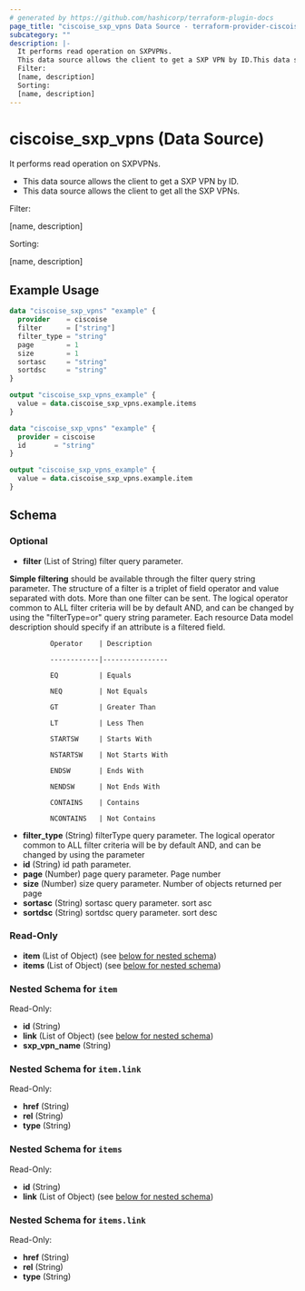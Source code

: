 ```yaml
---
# generated by https://github.com/hashicorp/terraform-plugin-docs
page_title: "ciscoise_sxp_vpns Data Source - terraform-provider-ciscoise"
subcategory: ""
description: |-
  It performs read operation on SXPVPNs.
  This data source allows the client to get a SXP VPN by ID.This data source allows the client to get all the SXP VPNs.
  Filter:
  [name, description]
  Sorting:
  [name, description]
---
```


# ciscoise_sxp_vpns (Data Source)

It performs read operation on SXPVPNs.

- This data source allows the client to get a SXP VPN by ID.
- This data source allows the client to get all the SXP VPNs.

Filter:

[name, description]

Sorting:

[name, description]

## Example Usage

```terraform
data "ciscoise_sxp_vpns" "example" {
  provider    = ciscoise
  filter      = ["string"]
  filter_type = "string"
  page        = 1
  size        = 1
  sortasc     = "string"
  sortdsc     = "string"
}

output "ciscoise_sxp_vpns_example" {
  value = data.ciscoise_sxp_vpns.example.items
}

data "ciscoise_sxp_vpns" "example" {
  provider = ciscoise
  id       = "string"
}

output "ciscoise_sxp_vpns_example" {
  value = data.ciscoise_sxp_vpns.example.item
}
```

<!-- schema generated by tfplugindocs -->
## Schema

### Optional

- **filter** (List of String) filter query parameter. 

**Simple filtering** should be available through the filter query string parameter. The structure of a filter is
a triplet of field operator and value separated with dots. More than one filter can be sent. The logical operator
common to ALL filter criteria will be by default AND, and can be changed by using the "filterType=or" query
string parameter. Each resource Data model description should specify if an attribute is a filtered field.



              Operator    | Description 

              ------------|----------------

              EQ          | Equals 

              NEQ         | Not Equals 

              GT          | Greater Than 

              LT          | Less Then 

              STARTSW     | Starts With 

              NSTARTSW    | Not Starts With 

              ENDSW       | Ends With 

              NENDSW      | Not Ends With 

              CONTAINS	  | Contains 

              NCONTAINS	  | Not Contains
- **filter_type** (String) filterType query parameter. The logical operator common to ALL filter criteria will be by default AND, and can be changed by using the parameter
- **id** (String) id path parameter.
- **page** (Number) page query parameter. Page number
- **size** (Number) size query parameter. Number of objects returned per page
- **sortasc** (String) sortasc query parameter. sort asc
- **sortdsc** (String) sortdsc query parameter. sort desc

### Read-Only

- **item** (List of Object) (see [below for nested schema](#nestedatt--item))
- **items** (List of Object) (see [below for nested schema](#nestedatt--items))

<a id="nestedatt--item"></a>
### Nested Schema for `item`

Read-Only:

- **id** (String)
- **link** (List of Object) (see [below for nested schema](#nestedobjatt--item--link))
- **sxp_vpn_name** (String)

<a id="nestedobjatt--item--link"></a>
### Nested Schema for `item.link`

Read-Only:

- **href** (String)
- **rel** (String)
- **type** (String)



<a id="nestedatt--items"></a>
### Nested Schema for `items`

Read-Only:

- **id** (String)
- **link** (List of Object) (see [below for nested schema](#nestedobjatt--items--link))

<a id="nestedobjatt--items--link"></a>
### Nested Schema for `items.link`

Read-Only:

- **href** (String)
- **rel** (String)
- **type** (String)


